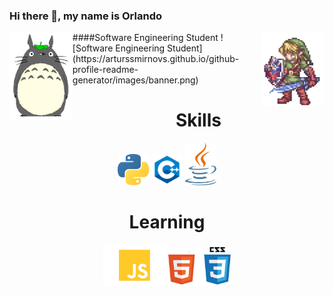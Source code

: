 
### Hi there 👋, my name is Orlando
<img src="https://github.com/phenomhunter/phenomhunter/blob/main/sprites/FreePiercingHamster-max-1mb.gif" width="20%" align="left" />
<img src="https://github.com/phenomhunter/phenomhunter/blob/main/sprites/linkZelda.gif" width="20%" align="right"/>
####Software Engineering Student
![Software Engineering Student](https://arturssmirnovs.github.io/github-profile-readme-generator/images/banner.png)


<h1 align="center"> Skills </h1>
<p align="center">
<img src="https://github.com/phenomhunter/phenomhunter/blob/main/images/python_logo.png" width="50"/>
<img src="https://github.com/phenomhunter/phenomhunter/blob/main/images/cpp-removebg-preview.png" width="50"/>
<img src="https://github.com/phenomhunter/phenomhunter/blob/main/images/java.png" width="50"/>
  
</p>
<h1 align="center">Learning</h1> 
<p align="center">
  <img src="https://github.com/phenomhunter/phenomhunter/blob/main/images/js-removebg-preview.png" width="100"/>
  <img src="https://github.com/phenomhunter/phenomhunter/blob/main/images/html_css-removebg-preview.png" width="100"/>
</p>





